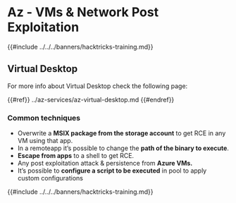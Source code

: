 # Az - VMs & Network Post Exploitation

{{#include ../../../banners/hacktricks-training.md}}

## Virtual Desktop

For more info about Virtual Desktop check the following page:

{{#ref}}
../az-services/az-virtual-desktop.md
{{#endref}}

### Common techniques

- Overwrite a **MSIX package from the storage account** to get RCE in any VM using that app.
- In a remoteapp it’s possible to change the **path of the binary to execute**.
- **Escape from apps** to a shell to get RCE.
- Any post exploitation attack & persistence from **Azure VMs.**
- It’s possible to **configure a script to be executed** in pool to apply custom configurations

{{#include ../../../banners/hacktricks-training.md}}



